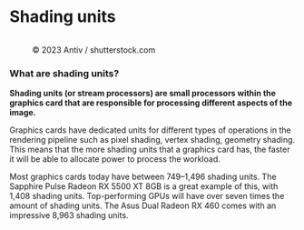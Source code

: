 # Shading units

<figure><img src="https://images.versus.io/property/shadingunits-1598630393198.variety.jpg" alt=""><figcaption><p>© 2023 Antiv / shutterstock.com</p></figcaption></figure>

### What are shading units?

**Shading units (or stream processors) are small processors within the graphics card that are responsible for processing different aspects of the image.**&#x20;

Graphics cards have dedicated units for different types of operations in the rendering pipeline such as pixel shading, vertex shading, geometry shading. This means that the more shading units that a graphics card has, the faster it will be able to allocate power to process the workload.

Most graphics cards today have between 749–1,496 shading units. The Sapphire Pulse Radeon RX 5500 XT 8GB is a great example of this, with 1,408 shading units. Top-performing GPUs will have over seven times the amount of shading units. The Asus Dual Radeon RX 460 comes with an impressive 8,963 shading units.
